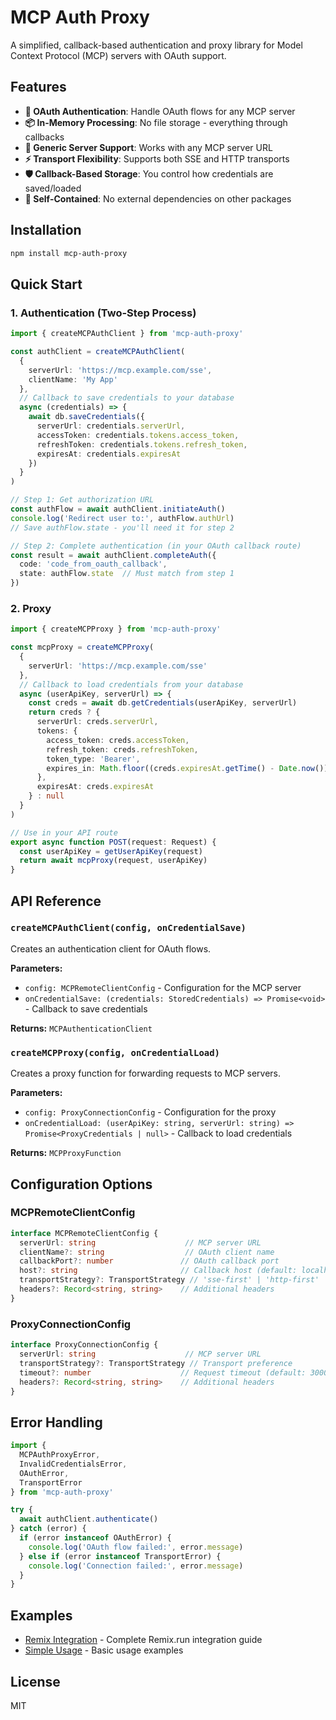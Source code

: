 # MCP Auth Proxy

A simplified, callback-based authentication and proxy library for Model Context Protocol (MCP) servers with OAuth support.

## Features

- **🔐 OAuth Authentication**: Handle OAuth flows for any MCP server
- **📦 In-Memory Processing**: No file storage - everything through callbacks
- **🔄 Generic Server Support**: Works with any MCP server URL
- **⚡ Transport Flexibility**: Supports both SSE and HTTP transports
- **🛡️ Callback-Based Storage**: You control how credentials are saved/loaded
- **🧹 Self-Contained**: No external dependencies on other packages

## Installation

```bash
npm install mcp-auth-proxy
```

## Quick Start

### 1. Authentication (Two-Step Process)

```typescript
import { createMCPAuthClient } from 'mcp-auth-proxy'

const authClient = createMCPAuthClient(
  {
    serverUrl: 'https://mcp.example.com/sse',
    clientName: 'My App'
  },
  // Callback to save credentials to your database
  async (credentials) => {
    await db.saveCredentials({
      serverUrl: credentials.serverUrl,
      accessToken: credentials.tokens.access_token,
      refreshToken: credentials.tokens.refresh_token,
      expiresAt: credentials.expiresAt
    })
  }
)

// Step 1: Get authorization URL
const authFlow = await authClient.initiateAuth()
console.log('Redirect user to:', authFlow.authUrl)
// Save authFlow.state - you'll need it for step 2

// Step 2: Complete authentication (in your OAuth callback route)
const result = await authClient.completeAuth({
  code: 'code_from_oauth_callback',
  state: authFlow.state  // Must match from step 1
})
```

### 2. Proxy

```typescript
import { createMCPProxy } from 'mcp-auth-proxy'

const mcpProxy = createMCPProxy(
  {
    serverUrl: 'https://mcp.example.com/sse'
  },
  // Callback to load credentials from your database
  async (userApiKey, serverUrl) => {
    const creds = await db.getCredentials(userApiKey, serverUrl)
    return creds ? {
      serverUrl: creds.serverUrl,
      tokens: {
        access_token: creds.accessToken,
        refresh_token: creds.refreshToken,
        token_type: 'Bearer',
        expires_in: Math.floor((creds.expiresAt.getTime() - Date.now()) / 1000)
      },
      expiresAt: creds.expiresAt
    } : null
  }
)

// Use in your API route
export async function POST(request: Request) {
  const userApiKey = getUserApiKey(request)
  return await mcpProxy(request, userApiKey)
}
```

## API Reference

### `createMCPAuthClient(config, onCredentialSave)`

Creates an authentication client for OAuth flows.

**Parameters:**
- `config: MCPRemoteClientConfig` - Configuration for the MCP server
- `onCredentialSave: (credentials: StoredCredentials) => Promise<void>` - Callback to save credentials

**Returns:** `MCPAuthenticationClient`

### `createMCPProxy(config, onCredentialLoad)`

Creates a proxy function for forwarding requests to MCP servers.

**Parameters:**
- `config: ProxyConnectionConfig` - Configuration for the proxy
- `onCredentialLoad: (userApiKey: string, serverUrl: string) => Promise<ProxyCredentials | null>` - Callback to load credentials

**Returns:** `MCPProxyFunction`

## Configuration Options

### MCPRemoteClientConfig

```typescript
interface MCPRemoteClientConfig {
  serverUrl: string                    // MCP server URL
  clientName?: string                  // OAuth client name
  callbackPort?: number               // OAuth callback port
  host?: string                       // Callback host (default: localhost)
  transportStrategy?: TransportStrategy // 'sse-first' | 'http-first' | 'sse-only' | 'http-only'
  headers?: Record<string, string>    // Additional headers
}
```

### ProxyConnectionConfig

```typescript
interface ProxyConnectionConfig {
  serverUrl: string                    // MCP server URL
  transportStrategy?: TransportStrategy // Transport preference
  timeout?: number                    // Request timeout (default: 30000ms)
  headers?: Record<string, string>    // Additional headers
}
```

## Error Handling

```typescript
import { 
  MCPAuthProxyError,
  InvalidCredentialsError,
  OAuthError,
  TransportError 
} from 'mcp-auth-proxy'

try {
  await authClient.authenticate()
} catch (error) {
  if (error instanceof OAuthError) {
    console.log('OAuth flow failed:', error.message)
  } else if (error instanceof TransportError) {
    console.log('Connection failed:', error.message)
  }
}
```

## Examples

- [Remix Integration](./REMIX_INTEGRATION.md) - Complete Remix.run integration guide
- [Simple Usage](./examples/simple-usage.ts) - Basic usage examples

## License

MIT